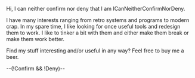 Hi, I can neither confirm nor deny that I am ICanNeitherConfirmNorDeny.

I have many interests ranging from retro systems and programs to modern crap.
In my spare time, I like looking for once useful tools and redesign them to work.
I like to tinker a bit with them and either make them break or make them work better.

Find my stuff interesting and/or useful in any way? Feel free to buy me a beer.

--(!Confirm && !Deny)--

